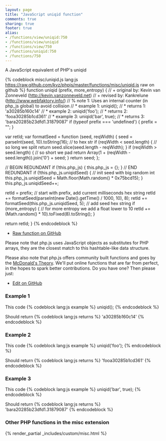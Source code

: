 ```yaml
---
layout: page
title: "JavaScript uniqid function"
comments: true
sharing: true
footer: true
alias:
- /functions/view/uniqid:750
- /functions/view/uniqid
- /functions/view/750
- /functions/uniqid:750
- /functions/750
---
```

<!-- Generated by Rakefile:build -->
A JavaScript equivalent of PHP's uniqid

{% codeblock misc/uniqid.js lang:js https://raw.github.com/kvz/phpjs/master/functions/misc/uniqid.js raw on github %}
function uniqid (prefix, more_entropy) {
  // +   original by: Kevin van Zonneveld (http://kevin.vanzonneveld.net)
  // +    revised by: Kankrelune (http://www.webfaktory.info/)
  // %        note 1: Uses an internal counter (in php_js global) to avoid collision
  // *     example 1: uniqid();
  // *     returns 1: 'a30285b160c14'
  // *     example 2: uniqid('foo');
  // *     returns 2: 'fooa30285b1cd361'
  // *     example 3: uniqid('bar', true);
  // *     returns 3: 'bara20285b23dfd1.31879087'
  if (typeof prefix === 'undefined') {
    prefix = "";
  }

  var retId;
  var formatSeed = function (seed, reqWidth) {
    seed = parseInt(seed, 10).toString(16); // to hex str
    if (reqWidth < seed.length) { // so long we split
      return seed.slice(seed.length - reqWidth);
    }
    if (reqWidth > seed.length) { // so short we pad
      return Array(1 + (reqWidth - seed.length)).join('0') + seed;
    }
    return seed;
  };

  // BEGIN REDUNDANT
  if (!this.php_js) {
    this.php_js = {};
  }
  // END REDUNDANT
  if (!this.php_js.uniqidSeed) { // init seed with big random int
    this.php_js.uniqidSeed = Math.floor(Math.random() * 0x75bcd15);
  }
  this.php_js.uniqidSeed++;

  retId = prefix; // start with prefix, add current milliseconds hex string
  retId += formatSeed(parseInt(new Date().getTime() / 1000, 10), 8);
  retId += formatSeed(this.php_js.uniqidSeed, 5); // add seed hex string
  if (more_entropy) {
    // for more entropy we add a float lower to 10
    retId += (Math.random() * 10).toFixed(8).toString();
  }

  return retId;
}
{% endcodeblock %}

 - [Raw function on GitHub](https://github.com/kvz/phpjs/blob/master/functions/misc/uniqid.js)

Please note that php.js uses JavaScript objects as substitutes for PHP arrays, they are 
the closest match to this hashtable-like data structure. 

Please also note that php.js offers community built functions and goes by the 
[McDonald's Theory](https://medium.com/what-i-learned-building/9216e1c9da7d). We'll put online 
functions that are far from perfect, in the hopes to spark better contributions. 
Do you have one? Then please just: 

 - [Edit on GitHub](https://github.com/kvz/phpjs/edit/master/functions/misc/uniqid.js)

### Example 1
This code
{% codeblock lang:js example %}
uniqid();
{% endcodeblock %}

Should return
{% codeblock lang:js returns %}
'a30285b160c14'
{% endcodeblock %}

### Example 2
This code
{% codeblock lang:js example %}
uniqid('foo');
{% endcodeblock %}

Should return
{% codeblock lang:js returns %}
'fooa30285b1cd361'
{% endcodeblock %}

### Example 3
This code
{% codeblock lang:js example %}
uniqid('bar', true);
{% endcodeblock %}

Should return
{% codeblock lang:js returns %}
'bara20285b23dfd1.31879087'
{% endcodeblock %}


### Other PHP functions in the misc extension
{% render_partial _includes/custom/misc.html %}
